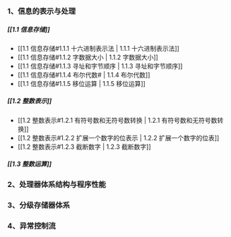 
### 1、信息的表示与处理
##### [[1.1 信息存储]]
+ [[1.1 信息存储#1.1.1 十六进制表示法 | 1.1.1 十六进制表示法]]
+ [[1.1 信息存储#1.1.2 字数据大小 | 1.1.2 字数据大小]]
+ [[1.1 信息存储#1.1.3 寻址和字节顺序 | 1.1.3 寻址和字节顺序]]
+ [[1.1 信息存储#1.1.4 布尔代数# | 1.1.4 布尔代数]]
+ [[1.1 信息存储#1.1.5 移位运算 | 1.1.5 移位运算]]

##### [[1.2 整数表示]]
+ [[1.2 整数表示#1.2.1 有符号数和无符号数转换 | 1.2.1 有符号数和无符号数转换]]
+ [[1.2 整数表示#1.2.2 扩展一个数字的位表示 | 1.2.2 扩展一个数字的位表]]
+ [[1.2 整数表示#1.2.3 截断数字 | 1.2.3 截断数字]]


##### [[1.3 整数运算]]





### 2、处理器体系结构与程序性能


### 3、分级存储器体系


### 4、异常控制流

